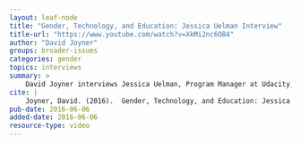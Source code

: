 ```yaml
---
layout: leaf-node
title: "Gender, Technology, and Education: Jessica Uelman Interview"
title-url: "https://www.youtube.com/watch?v=XkMi2nc6OB4"
author: "David Joyner"
groups: broader-issues
categories: gender
topics: interviews
summary: >
    David Joyner interviews Jessica Uelman, Program Manager at Udacity, about Gender, Technology, and Education.
cite: |
    Joyner, David. (2016).  Gender, Technology, and Education: Jessica Uelman Interview. Udacity.  June 6, 2016.
pub-date: 2016-06-06
added-date: 2016-06-06
resource-type: video
---
```

